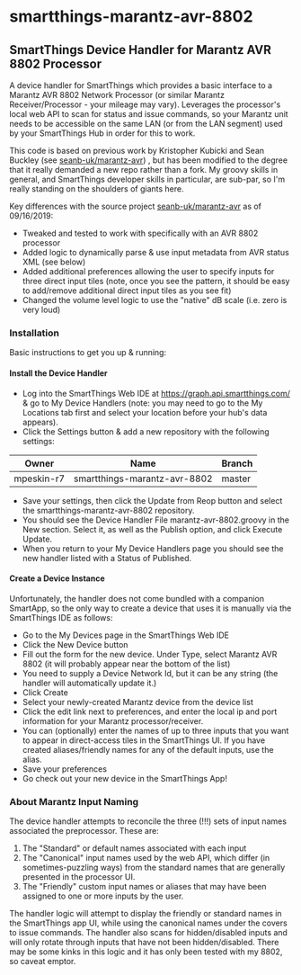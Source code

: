 # smartthings-marantz-avr-8802
## SmartThings Device Handler for Marantz AVR 8802 Processor

A device handler for SmartThings which provides a basic interface to a Marantz AVR 8802
Network Processor (or similar Marantz Receiver/Processor - your mileage may vary). Leverages
the processor's local web API to scan for status and issue commands, so your Marantz unit
needs to be accessible on the same LAN (or from the LAN segment) used by your SmartThings Hub 
in order for this to work.

This code is based on previous work by Kristopher Kubicki and Sean Buckley 
(see [seanb-uk/marantz-avr](https://github.com/seanb-uk/marantz-avr)) , but has been
modified to the degree that it really demanded a new repo rather than a fork. My groovy
skills in general, and SmartThings developer skills in particular, are sub-par, so I'm 
really standing on the shoulders of giants here.

Key differences with the source project [seanb-uk/marantz-avr](https://github.com/seanb-uk/marantz-avr) 
as of 09/16/2019:
* Tweaked and tested to work with specifically with an AVR 8802 processor
* Added logic to dynamically parse & use input metadata from AVR status XML (see below)
* Added additional preferences allowing the user to specify inputs for three direct input
tiles (note, once you see the pattern, it should be easy to add/remove additional direct 
input tiles as you see fit)
* Changed the volume level logic to use the "native" dB scale (i.e. zero is very loud)

### Installation
Basic instructions to get you up & running:

#### Install the Device Handler
- Log into the SmartThings Web IDE at https://graph.api.smartthings.com/ & go
to My Device Handlers (note: you may need to go to the My Locations tab first and
select your location before your hub's data appears).
- Click the Settings button & add
a new repository with the following settings:

| Owner | Name | Branch |
| ------- | ------- | ------- |
| mpeskin-r7 | smartthings-marantz-avr-8802 | master |

- Save your settings, then click the Update from Reop button and select the smartthings-marantz-avr-8802
repository. 
- You should see the Device Handler File marantz-avr-8802.groovy in the New
section. Select it, as well as the Publish option, and click Execute Update.
- When you return
to your My Device Handlers page you should see the new handler listed with a Status of 
Published.

#### Create a Device Instance
Unfortunately, the handler does not come bundled with a companion SmartApp, so the only
way to create a device that uses it is manually via the SmartThings IDE as follows:

- Go to the My Devices page in the SmartThings Web IDE
- Click the New Device button
- Fill out the form for the new device. Under Type, select Marantz AVR 8802 (it will
probably appear near the bottom of the list)
- You need to supply a Device Network Id, but it can be any string (the handler will
automatically update it.)
- Click Create
- Select your newly-created Marantz device from the device list
- Click the edit link next to preferences, and enter the local ip and port information
for your Marantz processor/receiver.
- You can (optionally) enter the names of up to three inputs that you want to appear in
direct-access tiles in the SmartThings UI. If you have created aliases/friendly names
for any of the default inputs, use the alias.
- Save your preferences
- Go check out your new device in the SmartThings App!

### About Marantz Input Naming
The device handler attempts to reconcile the three (!!!) sets of input names associated
the preprocessor. These are:

1. The "Standard" or default names associated with each input
2. The "Canonical" input names used by the web API, which differ
(in sometimes-puzzling ways) from the standard names that are generally presented in the
processor UI.
3. The "Friendly" custom input names or aliases that may have been assigned to one or
more inputs by the user.

The handler logic will attempt to display the friendly or standard names in the SmartThings
app UI, while using the canonical names under the covers to issue commands. The handler
also scans for hidden/disabled inputs and will only rotate through inputs that have not been
hidden/disabled. There may
be some kinks in this logic and it has only been tested with my 8802, so caveat emptor.